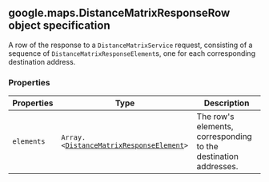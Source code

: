 <h2 id="DistanceMatrixResponseRow">
google.maps.DistanceMatrixResponseRow
object specification
</h2><p>A row of the response to a <code>DistanceMatrixService</code> request, consisting of a sequence of <code>DistanceMatrixResponseElement</code>s, one for each corresponding destination address.</p><h3>Properties</h3><table summary="interface DistanceMatrixResponseRow - Properties" width="100%">
<thead>
<tr><th>Properties</th>
<th>Type</th>
<th>Description</th>
</tr></thead>
<tbody>
<tr>
<td><code>elements</code></td>
<td><code>Array.&lt;<a href="https://github.com/amenadiel/google-maps-documentation/blob/master/docs/google.maps.DistanceMatrixResponseElement.md">DistanceMatrixResponseElement</a>&gt;</code></td>
<td>The row's elements, corresponding to the destination addresses.</td>
</tr>
</tbody>
</table>
